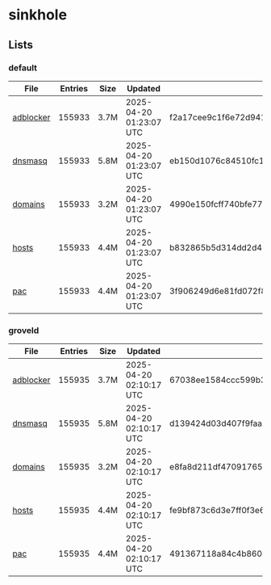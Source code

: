 # sinkhole

## Lists

### default

|File|Entries|Size|Updated|Hash|
|-|-|-|-|-|
|[adblocker](https://raw.githubusercontent.com/groveld/sinkhole/lists/default/adblocker.txt)|155933|3.7M|2025-04-20 01:23:07 UTC|f2a17cee9c1f6e72d941789a882e7e5debd9ce800fdc3da3ebf66ddfa5fc1e41|
|[dnsmasq](https://raw.githubusercontent.com/groveld/sinkhole/lists/default/dnsmasq.txt)|155933|5.8M|2025-04-20 01:23:07 UTC|eb150d1076c84510fc1f3bd6866e4ecc0bd86bf43265d6c43b5e824e6c1045b7|
|[domains](https://raw.githubusercontent.com/groveld/sinkhole/lists/default/domains.txt)|155933|3.2M|2025-04-20 01:23:07 UTC|4990e150fcff740bfe771a037aecb3373a64fb09414ea68bc14f005a2f86ff1f|
|[hosts](https://raw.githubusercontent.com/groveld/sinkhole/lists/default/hosts.txt)|155933|4.4M|2025-04-20 01:23:07 UTC|b832865b5d314dd2d417bb61582ed4c94b0f3da5b67298ef9d2881140456208c|
|[pac](https://raw.githubusercontent.com/groveld/sinkhole/lists/default/pac.txt)|155933|4.4M|2025-04-20 01:23:07 UTC|3f906249d6e81fd072f8d1ad0dd6f7f83693fdc305b402faff93d79b454c5617|

### groveld

|File|Entries|Size|Updated|Hash|
|-|-|-|-|-|
|[adblocker](https://raw.githubusercontent.com/groveld/sinkhole/lists/groveld/adblocker.txt)|155935|3.7M|2025-04-20 02:10:17 UTC|67038ee1584ccc599b3cd2a166b693c0fa3248a1197b0950f5f5785730663f81|
|[dnsmasq](https://raw.githubusercontent.com/groveld/sinkhole/lists/groveld/dnsmasq.txt)|155935|5.8M|2025-04-20 02:10:17 UTC|d139424d03d407f9faa1f835e759165db4d40712557015744b4b30fd8ae73ae0|
|[domains](https://raw.githubusercontent.com/groveld/sinkhole/lists/groveld/domains.txt)|155935|3.2M|2025-04-20 02:10:17 UTC|e8fa8d211df47091765cb6cd9ad7b08df4b2cd8919a6120403f09a69a9eb53c6|
|[hosts](https://raw.githubusercontent.com/groveld/sinkhole/lists/groveld/hosts.txt)|155935|4.4M|2025-04-20 02:10:17 UTC|fe9bf873c6d3e7ff0f3e66e986d08f82c78e320d8bd2ac87c89d29f14acf2b52|
|[pac](https://raw.githubusercontent.com/groveld/sinkhole/lists/groveld/pac.txt)|155935|4.4M|2025-04-20 02:10:17 UTC|491367118a84c4b860ccdee120b7a0c7aa5f5420acff2a90bdeac48def3e80be|
